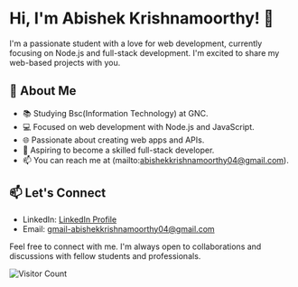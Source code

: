# Hi, I'm Abishek Krishnamoorthy! 👋

I'm a passionate student with a love for web development, currently focusing on Node.js and full-stack development.
I'm excited to share my web-based projects with you.

## 🌱 About Me

- 📚 Studying Bsc(Information Technology) at GNC.
- 💻 Focused on web development with Node.js and JavaScript.
- 🌐 Passionate about creating web apps and APIs.
- 🚀 Aspiring to become a skilled full-stack developer.
- 📫 You can reach me at (mailto:abishekkrishnamoorthy04@gmail.com).


## 📫 Let's Connect

- LinkedIn: [LinkedIn Profile](https://www.linkedin.com/in/abishek-krishnamoorthy-a13a83237/)
- Email: [gmail-abishekkrishnamoorthy04@gmail.com](mailto:gmail-abishekkrishnamoorthy04@gmail.com)

Feel free to connect with me. I'm always open to collaborations and discussions with fellow students and professionals.

![Visitor Count](https://visitor-badge.laobi.icu/badge?page_id=yourgithubusername.yourgithubusername)

